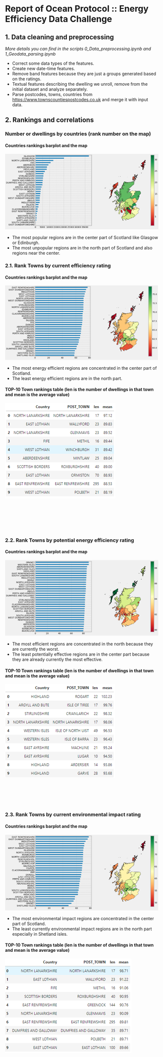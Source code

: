 <br><br><br><br><br><br><br><br><br><br><br><br><br><br><br><br><br><br><br><br><br><br>

# Report of Ocean Protocol :: Energy Efficiency Data Challenge

## 1. Data cleaning and preprocessing
_More details you can find in the scripts 0_Data_preprocessing.ipynb and 1_Geodata_parsing.ipynb_
- Correct some data types of the features.
- Create new date-time features.
- Remove band features because they are just a groups generated based on the ratings.
- Textual features describing the dwelling we unroll, remove from the initial dataset and analyze separately.
- Parse postcodes, towns, countries from https://www.townscountiespostcodes.co.uk and merge it with input data.

## 2. Rankings and correlations

### Number or dwellings by countries (rank number on the map)
#### Countries rankings barplot and the map
![Screenshot](pictures/map0.PNG)
- The most popular regions are in the center part of Scotland like Glasgow or Edinburgh.
- The most unpopular regions are in the north part of Scotland and also regions near the center.

### 2.1. Rank Towns by current efficiency rating
#### Countries rankings barplot and the map
![Screenshot](pictures/map1.PNG)
- The most energy efficient regions are concentrated in the center part of Scotland. 
- The least energy efficient regions are in the north part.
#### TOP-10 Town rankings table (len is the number of dwellings in that town and mean is the average value)
![Screenshot](pictures/tab1.PNG)
<br><br><br><br><br><br><br>

### 2.2. Rank Towns by potential energy efficiency rating
#### Countries rankings barplot and the map
![Screenshot](pictures/map2.PNG)
- The most efficient regions are concentrated in the north because they are currently the worst. 
- The least potentially effective regions are in the center part because they are already currently the most effective.
#### TOP-10 Town rankings table (len is the number of dwellings in that town and mean is the average value)
![Screenshot](pictures/tab2.PNG)
<br><br><br><br><br><br>

### 2.3. Rank Towns by current environmental impact rating
#### Countries rankings barplot and the map
![Screenshot](pictures/map3.PNG)
- The most environmental impact regions are concentrated in the center part of Scotland.
- The least currently environmental impact regions are in the north part especially in Shetland isles.
#### TOP-10 Town rankings table (len is the number of dwellings in that town and mean is the average value)
![Screenshot](pictures/tab3.PNG)
<br><br><br><br><br><br>

### 2.4. Rank Towns by potential environmental impact rating
#### Countries rankings barplot and the map
![Screenshot](pictures/map4.PNG)
- The most environmental impact regions are concentrated in the center and south part of Scotland.
- The least potentially environmental impact regions are Shetland isles and Argyll and Bute.
#### TOP-10 Town rankings table (len is the number of dwellings in that town and mean is the average value)
![Screenshot](pictures/tab4.PNG)
<br><br><br><br><br><br>

### 2.5. Rank Towns by Current Emissions (T.CO2/yr)
#### Countries rankings barplot and the map
![Screenshot](pictures/map5.PNG)
- The most currently polluting in CO2 measurements regions are concentrated in the center part of Scotland. 
- The least currently polluting in CO2 measurements regions are in the north part.
#### TOP-10 Town rankings table (len is the number of dwellings in that town and mean is the average value)
![Screenshot](pictures/tab5.PNG)
<br><br><br><br><br><br>

### 2.6. Rank Towns by Potential Reduction in Emissions (T.CO2/yr)
#### Countries rankings barplot and the map
![Screenshot](pictures/map6.PNG)
- The most potentially polluting in CO2 measurements regions are concentrated in the center part of Scotland. 
- The least potentially polluting in CO2 measurements regions are in the north part.
#### TOP-10 Town rankings table (len is the number of dwellings in that town and mean is the average value)
![Screenshot](pictures/tab6.PNG)
<br><br><br><br><br><br>

### 2.7. Rank Towns by potential savings in heating costs (£) over three years
#### Countries rankings barplot and the map
![Screenshot](pictures/map7.PNG)
- The best regions by potential savings in heating costs are in the north and south part of Scotland.
- The least regions by potential savings in heating costs are in the center part of Scotland.
#### TOP-10 Town rankings table (len is the number of dwellings in that town and mean is the average value)
![Screenshot](pictures/tab7.PNG)
<br><br><br><br><br>

### 2.8. Rank Towns by potential savings in hot water costs (£) over three years
#### Countries rankings barplot and the map
![Screenshot](pictures/map8.PNG)
- The best regions by potential savings in hot water costs are in the north part of Scotland. 
- The least regions by potential savings in hot water costs are in the center part of Scotland. 
#### TOP-10 Town rankings table (len is the number of dwellings in that town and mean is the average value)
![Screenshot](pictures/tab8.PNG)
<br><br><br><br><br>

### 2.9. Rank the top 5 wall descriptions (wall materials) by CO2 emissions current per floor area and wall energy efficiency (create a single rating combining CO2 emissions and wall energy efficiency)
- We have transformed the unique wall description values to Wall Type and Wall Insulation features (more details you can find in the script).
- We have created CO2 rating based on the relevant CO2 values (inverse dependency and values from 1 to 5) 
- Wall rating have been created from the WALL_ENERGY_EFF field with replacing of the word rankings to the values: 
        very poor: 1,
        poor: 2,
        average: 3,
        good: 4,
        very good: 5
- Total rating is the simple average between wall and CO2 ratings.
#### Features popularity
![Screenshot](pictures/wall1.PNG)
#### Features average ratings
![Screenshot](pictures/wall2.PNG)
<br><br><br><br><br><br><br>
#### Features heatmaps (Wall Type on Wall Insulation)
![Screenshot](pictures/wall3.PNG)
<br><br><br><br><br><br><br><br><br><br><br><br><br><br><br><br><br><br><br><br><br><br><br><br><br><br><br>

### 2.10. Rank the top 5 roof descriptions (roof materials) by CO2 emissions current per floor area and roof energy efficiency (create a single rating combining CO2 emissions and roof energy efficiency)
- We have transformed the unique roof description values to Roof Type and Roof Insulation features (more details you can find in the script).
- We have created CO2 rating based on the relevant CO2 values (inverse dependency and values from 1 to 5) 
- Wall rating have been created from the ROOF_ENERGY_EFF field with replacing of the word rankings to the values: 
        very poor: 1,
        poor: 2,
        average: 3,
        good: 4,
        very good: 5
- Total rating is the simple average between roof and CO2 ratings.
#### Features popularity
![Screenshot](pictures/roof1.PNG)
#### Features average ratings
![Screenshot](pictures/roof2.PNG)
<br><br><br><br><br>
#### Features heatmaps (Roof Type on Roof Insulation)
![Screenshot](pictures/roof3.PNG)
<br><br><br><br><br><br><br><br><br><br><br><br><br><br><br><br><br><br><br><br><br><br>

### 2.11. (BONUS) Rank the top 5 floor descriptions (floor materials) by CO2 emissions current per floor area
- We have transformed the unique floor description values to Floor Type and Floor Insulation features (more details you can find in the script).
- We have created CO2 rating based on the relevant CO2 values (inverse dependency and values from 1 to 5) 
#### Features popularity
![Screenshot](pictures/floor1.PNG)
#### Features average ratings
![Screenshot](pictures/floor2.PNG)
#### Features heatmaps (Floor Type on Floor Insulation)
![Screenshot](pictures/floor3.PNG)

### 2.12. (BONUS) Rank the top 5 windows descriptions by CO2 emissions current per floor area and windows energy efficiency (create a single rating combining CO2 emissions and windows energy efficiency)
- We have preprocessed the field WINDOWS_DESCRIPTION (more details you can find in the script).
- We have created CO2 rating based on the relevant CO2 values (inverse dependency and values from 1 to 5) 
- Windows rating have been created from the WINDOWS_ENERGY_EFF field with replacing of the word rankings to the values: 
        very poor: 1,
        poor: 2,
        average: 3,
        good: 4,
        very good: 5
- Total rating is the simple average between windows and CO2 ratings.
#### Feature popularity
![Screenshot](pictures/windows1.PNG)
#### Feature average ratings
![Screenshot](pictures/windows2.PNG)

### 2.13. (BONUS) Rank the top 5 mainheat descriptions by CO2 emissions current per floor area and mainheat energy efficiency (create a single rating combining CO2 emissions and mainheat energy efficiency)
- We have preprocessed the field MAINHEAT_DESCRIPTION (more details you can find in the script).
- We have created CO2 rating based on the relevant CO2 values (inverse dependency and values from 1 to 5) 
- Mainheat rating have been created from the MAINHEAT_ENERGY_EFF field with replacing of the word rankings to the values: 
        very poor: 1,
        poor: 2,
        average: 3,
        good: 4,
        very good: 5
- Total rating is the simple average between mainheat and CO2 ratings.
#### Feature popularity
![Screenshot](pictures/mainheat1.PNG)
#### Feature average ratings
![Screenshot](pictures/mainheat2.PNG)

### 2.14. (BONUS) Rank the top 5 mainheatcont descriptions by CO2 emissions current per floor area and mainheatcont energy efficiency (create a single rating combining CO2 emissions and mainheatcont energy efficiency)
- We have preprocessed the field MAINHEATCONT_DESCRIPTION (more details you can find in the script).
- We have created CO2 rating based on the relevant CO2 values (inverse dependency and values from 1 to 5) 
- Mainheatcont rating have been created from the MAINHEATCONT_ENERGY_EFF field with replacing of the word rankings to the values: 
        very poor: 1,
        poor: 2,
        average: 3,
        good: 4,
        very good: 5
- Total rating is the simple average between mainheatcont and CO2 ratings.
#### Feature popularity
![Screenshot](pictures/mainheatcont1.PNG)
#### Feature average ratings
![Screenshot](pictures/mainheatcont2.PNG)

---
## 3. Algorithms

### 3.1. Build an algorithm to find correlations between CO2 emissions current per floor area vs wall description and wall energy efficiency
- Create a splittings by the unique combinations of cleaned features values. Wall description and wall energy efficiency in our case have transformed into 3 features: WALL_TYPE, WALL_INS, Wall_rating. Collect CO2 emissions current per floor area values in each group.
- If in one of the group we have less then 100 observations let's replace them as OTHER. In total we have received 56 unique number of groups. 
- Plot box-plot to have ability to vizual compare distributions of CO2 values in each group. On the picture below we can see that there is a strong differences between distributions of that feature in the groups.
- Conduct ANOVA statistical test to have numerical value of similarity between these variables. We calculated F_statistics = 1244.40 and pvalue = 0 and can conclude that there is high dependance between these features.
#### Boxplots of CO2 values by the groups:
![Screenshot](pictures/wall4.PNG)

### 3.2. Build an algorithm to find correlations between CO2 emissions current per floor area vs roof description and roof energy efficiency
- Create a splittings by the unique combinations of cleaned features values. Roof description and roof energy efficiency in our case have transformed into 3 features: ROOF_TYPE, ROOF_INS, Roof_rating. Collect CO2 emissions current per floor area values in each group.
- If in one of the group we have less then 100 observations let's replace them as OTHER. In total we have received 36 unique number of groups. 
- Plot box-plot to have ability to vizual compare distributions of CO2 values in each group. On the picture below we can see that there is a strong differences between distributions of that feature in the groups.
- Conduct ANOVA statistical test to have numerical value of similarity between these variables. We calculated F_statistics = 1153.09 and pvalue = 0 and can conclude that there is high dependance between these features.
#### Boxplots of CO2 values by the groups:
![Screenshot](pictures/roof4.PNG)

### 3.3. Build an algorithm to find correlations between construction age band vs current energy efficiency and current emissions (T.CO2/yr)
- Convert age band to it's maximum value in the range to have the numerical feature
- Calculate average features values of each age construction group.
- Draw points to vizually understand the dependancies.
- Calculate Pearson correlation coefficient between feature and age value.
#### Correlation coefficients with construction age and features:
![Screenshot](pictures/age1.PNG)
#### Dependencies of average feature value by construction age:
![Screenshot](pictures/age2.PNG)

### 3.4. Build an algorithm that takes as input the characteristics of a building (any field of the dataset) and outputs recommendations on the elements of the house to be modified to improve its energy performance
_More details you can find in the script 6_Recommendations.ipynb_
- We are using different building ratings as input features (details how to generate that ratings are in 4_Analyzing scripts):
    - Hot_water
    - Lighting
    - Wall
    - Roof
    - Floor
    - Windows
    - Mainheat
    - Mainheatcont
- Ratings could be float then we convert them to the integer values from 1 to 5.
- In each categorical rating value we calculate average value of a target variable (energy costs or energy performance).
- Based on that matrix we calculate the maximum target improvement for each dwelling owner under the assumption that the owner can improve his feature rating only on 1.
#### Heatmap of the average energy performance value by the rating value (1-5) and the input features:
![Screenshot](pictures/reco1.PNG)
#### After we got recommendation for each dwelling we have the following statistics:
![Screenshot](pictures/reco1_res.PNG)


### 3.5. Build an algorithm that takes as input the characteristics of a building (any field of the dataset except those related to costs) and outputs the total cost of energy of the building over a 3-year period
_More details you can find in the script Modelling_cost.ipynb_
- Create validation set as 20% random sample from initial dataset.
- Preprocess input features and choose not duplicated and potentially usefull for modeling.
- Train Boosting models (Xgboost, LightGBM) and Random Forest model.
- Evaluate models on the validation set by the following metrics: mean absolute error, mean squared error, mean absolute percentage error, symmetric mean absolute percentage error.
#### As we can see in the table below all models give us sufficiently good resuls:
![Screenshot](pictures/models.PNG)
#### Feature importances of Xgboost model:
![Screenshot](pictures/imp_xgb.PNG)
#### Feature importances of LightGBM model:
![Screenshot](pictures/imp_lgb.PNG)
#### Feature importances of Random Forest model:
![Screenshot](pictures/imp_rf.PNG)

### 3.6. Build an algorithm that takes as input the characteristics of a building (any field in the dataset) and outputs recommendations on which elements of the house should be modified to most effectively decrease the total energy cost of the building over a 3-year period
_More details you can find in the script 6_Recommendations.ipynb_
- We are using different building ratings as input features (details how to generate that ratings are in 4_Analyzing scripts):
    - Hot_water
    - Lighting
    - Wall
    - Roof
    - Floor
    - Windows
    - Mainheat
    - Mainheatcont
- Ratings could be float then we convert them to the integer values from 1 to 5.
- In each categorical rating value we calculate average value of a target variable (energy costs or energy performance).
- Based on that matrix we calculate the maximum target improvement for each dwelling owner under the assumption that the owner can improve his feature rating only on 1.
#### Heatmap of the average energy cost value by the rating value (1-5) and the input features:
![Screenshot](pictures/reco2.PNG)
#### After we got recommendation for each dwelling we have the following statistics:
![Screenshot](pictures/reco2_res.PNG)
